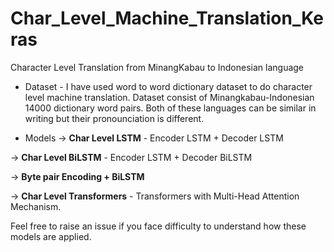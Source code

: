 # Char_Level_Machine_Translation_Keras

Character Level Translation from MinangKabau to Indonesian language

* Dataset - I have used word to word dictionary dataset to do character level machine translation. Dataset consist of Minangkabau-Indonesian 14000 dictionary word pairs. Both of
these languages can be similar in writing but their pronounciation is different.

* Models
-> **Char Level LSTM** - Encoder LSTM + Decoder LSTM

-> **Char Level BiLSTM** - Encoder LSTM + Decoder BiLSTM

-> **Byte pair Encoding + BiLSTM** 

-> **Char Level Transformers** - Transformers with Multi-Head Attention Mechanism.

Feel free to raise an issue if you face difficulty to understand how these models are applied.
